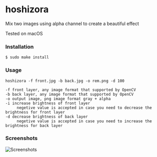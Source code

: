 # hoshizora
Mix two images using alpha channel to create a beautiful effect

Tested on macOS

### Installation
```$ sudo make install```

### Usage

```hoshizora -f front.jpg -b back.jpg -o rem.png -d 100```

```
-f front layer, any image format that supported by OpenCV
-b back layer, any image format that supported by OpenCV
-o output image, png image format gray + alpha
-i increase brightness of front layer
     negetive value is accepted in case you need to decrease the brightness for front layer
-d decrease brightness of back layer
     negetive value is accepted in case you need to increase the brightness for back layer
```

### Screenshots

![Screenshots](https://raw.githubusercontent.com/BlueCocoa/hoshizora/master/screenshot.png)
